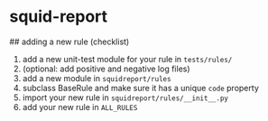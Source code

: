# squid-report

## adding a new rule (checklist)

1. add a new unit-test module for your rule in `tests/rules/`
1. (optional: add positive and negative log files)
1. add a new module in `squidreport/rules`
1. subclass BaseRule and make sure it has a unique `code` property
1. import your new rule in `squidreport/rules/__init__.py`
1. add your new rule in `ALL_RULES`
